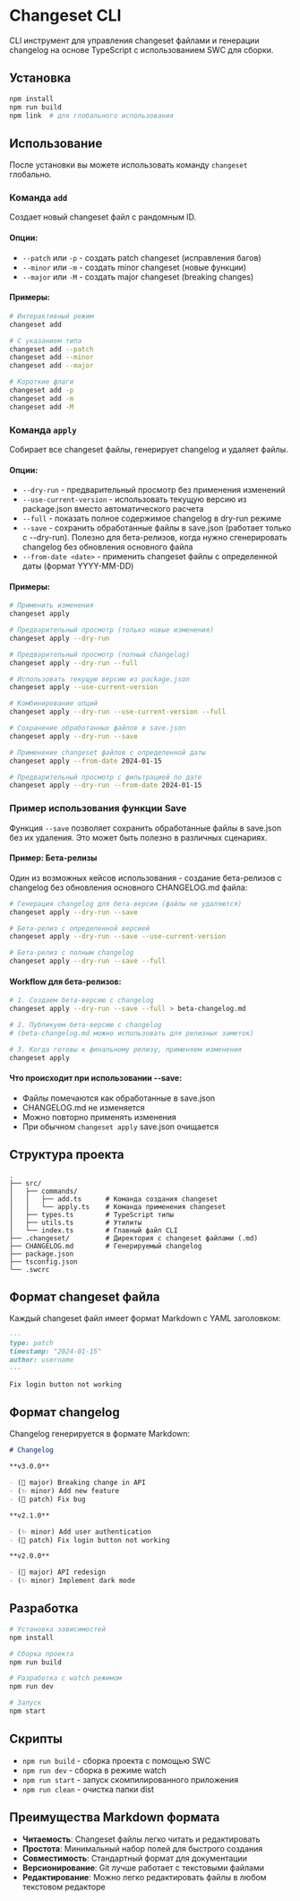 # Changeset CLI

CLI инструмент для управления changeset файлами и генерации changelog на основе TypeScript с использованием SWC для сборки.

## Установка

```bash
npm install
npm run build
npm link  # для глобального использования
```

## Использование

После установки вы можете использовать команду `changeset` глобально.

### Команда `add`

Создает новый changeset файл с рандомным ID.

#### Опции:

- `--patch` или `-p` - создать patch changeset (исправления багов)
- `--minor` или `-m` - создать minor changeset (новые функции)
- `--major` или `-M` - создать major changeset (breaking changes)

#### Примеры:

```bash
# Интерактивный режим
changeset add

# С указанием типа
changeset add --patch
changeset add --minor
changeset add --major

# Короткие флаги
changeset add -p
changeset add -m
changeset add -M
```

### Команда `apply`

Собирает все changeset файлы, генерирует changelog и удаляет файлы.

#### Опции:

- `--dry-run` - предварительный просмотр без применения изменений
- `--use-current-version` - использовать текущую версию из package.json вместо автоматического расчета
- `--full` - показать полное содержимое changelog в dry-run режиме
- `--save` - сохранить обработанные файлы в save.json (работает только с --dry-run). Полезно для бета-релизов, когда нужно сгенерировать changelog без обновления основного файла
- `--from-date <date>` - применить changeset файлы с определенной даты (формат YYYY-MM-DD)

#### Примеры:

```bash
# Применить изменения
changeset apply

# Предварительный просмотр (только новые изменения)
changeset apply --dry-run

# Предварительный просмотр (полный changelog)
changeset apply --dry-run --full

# Использовать текущую версию из package.json
changeset apply --use-current-version

# Комбинирование опций
changeset apply --dry-run --use-current-version --full

# Сохранение обработанных файлов в save.json
changeset apply --dry-run --save

# Применение changeset файлов с определенной даты
changeset apply --from-date 2024-01-15

# Предварительный просмотр с фильтрацией по дате
changeset apply --dry-run --from-date 2024-01-15
```

### Пример использования функции Save

Функция `--save` позволяет сохранить обработанные файлы в save.json без их удаления. Это может быть полезно в различных сценариях.

#### Пример: Бета-релизы

Один из возможных кейсов использования - создание бета-релизов с changelog без обновления основного CHANGELOG.md файла:

```bash
# Генерация changelog для бета-версии (файлы не удаляются)
changeset apply --dry-run --save

# Бета-релиз с определенной версией
changeset apply --dry-run --save --use-current-version

# Бета-релиз с полным changelog
changeset apply --dry-run --save --full
```

#### Workflow для бета-релизов:

```bash
# 1. Создаем бета-версию с changelog
changeset apply --dry-run --save --full > beta-changelog.md

# 2. Публикуем бета-версию с changelog
# (beta-changelog.md можно использовать для релизных заметок)

# 3. Когда готовы к финальному релизу, применяем изменения
changeset apply
```

#### Что происходит при использовании --save:

- Файлы помечаются как обработанные в save.json
- CHANGELOG.md не изменяется
- Можно повторно применять изменения
- При обычном `changeset apply` save.json очищается

## Структура проекта

```
.
├── src/
│   ├── commands/
│   │   ├── add.ts      # Команда создания changeset
│   │   └── apply.ts    # Команда применения changeset
│   ├── types.ts        # TypeScript типы
│   ├── utils.ts        # Утилиты
│   └── index.ts        # Главный файл CLI
├── .changeset/         # Директория с changeset файлами (.md)
├── CHANGELOG.md        # Генерируемый changelog
├── package.json
├── tsconfig.json
└── .swcrc
```

## Формат changeset файла

Каждый changeset файл имеет формат Markdown с YAML заголовком:

```markdown
---
type: patch
timestamp: "2024-01-15"
author: username
---

Fix login button not working
```

## Формат changelog

Changelog генерируется в формате Markdown:

```markdown
# Changelog

**v3.0.0**

- (🚨 major) Breaking change in API
- (✨ minor) Add new feature
- (🐛 patch) Fix bug

**v2.1.0**

- (✨ minor) Add user authentication
- (🐛 patch) Fix login button not working

**v2.0.0**

- (🚨 major) API redesign
- (✨ minor) Implement dark mode
```

## Разработка

```bash
# Установка зависимостей
npm install

# Сборка проекта
npm run build

# Разработка с watch режимом
npm run dev

# Запуск
npm start
```

## Скрипты

- `npm run build` - сборка проекта с помощью SWC
- `npm run dev` - сборка в режиме watch
- `npm run start` - запуск скомпилированного приложения
- `npm run clean` - очистка папки dist

## Преимущества Markdown формата

- **Читаемость**: Changeset файлы легко читать и редактировать
- **Простота**: Минимальный набор полей для быстрого создания
- **Совместимость**: Стандартный формат для документации
- **Версионирование**: Git лучше работает с текстовыми файлами
- **Редактирование**: Можно легко редактировать файлы в любом текстовом редакторе
